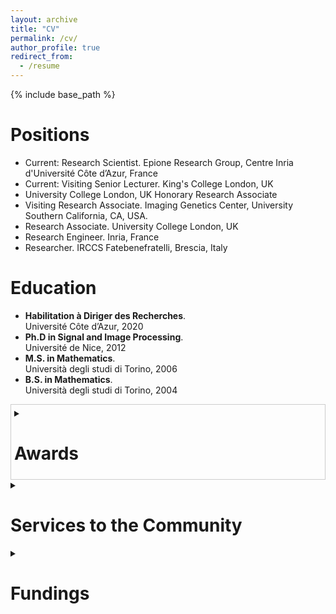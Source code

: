 ```yaml
---
layout: archive
title: "CV"
permalink: /cv/
author_profile: true
redirect_from:
  - /resume
---
```


{% include base_path %}


Positions
======
* Current: Research Scientist. Epione Research Group, Centre Inria d'Université Côte d’Azur, France
* Current: Visiting Senior Lecturer. King's College London, UK
* University College London, UK	Honorary Research Associate 
* Visiting Research Associate. Imaging Genetics Center, University Southern California, CA, USA.
* Research Associate. University College London, UK
* Research Engineer. Inria, France
* Researcher. IRCCS Fatebenefratelli, Brescia, Italy

Education
======
- **Habilitation à Diriger des Recherches**.\
Université Côte d’Azur, 2020
- **Ph.D in Signal and Image Processing**.\
Université de Nice, 2012
- **M.S. in Mathematics**.\
Università degli studi di Torino, 2006
- **B.S. in Mathematics**.\
 Università degli studi di Torino, 2004

<details>
  <summary style="border: 1px solid #ccc; padding: 5px;">
  <h1> Awards </h1> 
  </summary>
<div style="border: 1px solid #ccc; padding: 10px;">	
  <br>
	
<h3> Personal Awards: </h3>
<ul>
<li> (2020-2028) Chair holder at 3IA Côte d’Azur (axis Core Elements of AI). </li>
<li> (2018-2024) Inria Research and Doctoral Supervision Award (RIPEC). </li>
<li> (2018) Outstanding reviewer  of the conference NeurIPS 2018. </li>
<li> (2015) Second position ex-aequo for the 2015 ERCIM Cor Baayen Award.
	<br>
          <em>Most promising European young researcher in computer science and applied mathematics* </em></li>
<li> (2011) Erbsmann Award Honorable Mention, Conference IPMI
	<br>
    <em>One of the most prestigious awards of the medical imaging community</em> </li>
</ul>

<h3> As Research Director: </h3>
<ul>
<li> (2024) UNICANCER Innovation Award to projet Federated-PET
<br>
  <em> Co-PI with Dr. O. Humbert, Hospital A. Lacassagne, Nice, France</em> </li>
<li> (2022) Yann Fraboni (PhD). Best thesis award
<br>
  <em> From Doctoral School STIC, Université Côte d’Azur </em> </li>
<li> (2022) Yann Fraboni (PhD). Best paper award
<br>
  <em> International Workshop on Trustworthy Federated Learning in Conjunction with IJCAI 2022. </em> </li>
<li> (2021) Andrea Senacheribbe (MSc). Best Master Thesis Award
<br>
  <em> From Politecnico di Torino </em> </li>
<li> (2019) Sara Garbarino (Postdoc). Erbsmann award, Conference IPMI
<br>
  <em> One of the most prestigious awards of the medical imaging community </em></li>
</ul>
</div>
</details>

<details>
  <summary>
  <h1> Services to the Community  </h1> 
  </summary>
  <br>

<h3> Conference Area Chair:</h3>
<ul>
<li> Neural Information Processing Systems (NeurIPS 2023, NeurIPS 2024) </li>
<li>	Computer Vision and Pattern Recognition (CVPR 2021-2023-2024) </li>
<li>	Medical Image Computing and Computer Assisted Intervention (MICCAI 2021-2022)</li>
</ul>

<h3>  Editorial Activity: </h3>
<ul>
<li>	Associate Editor of Medical Image Analysis (Elsevier) since 2021 </li>
<li>	Editorial Board Member of Scientific Reports (Nature Publishing Group) from 2014 to 2021 </li>
<li>	Member of the Board of Statisticians of the Journal of Alzheimer's Disease from 2017 to 2022 </li>
</ul>

<h3>  Organisation of Scientific Events (selection) </h3>

<ul>
<li>	Organizing committee member of the 2023 edition of the IEEE International Symposium on Biomedical Imaging (ISBI), Cartagena (Colombia). In charge of student events organization. </li>
<li>	Organizing committee member of the 1st Colloque Français inter-3IA d’Intelligence Artificielle, 2023. 200 participants, 14 invited speakers. In charge of program definition and speaker invitation.</li>
<li>	Co-chair of the 1st Tutorial on Trustworthy AI in medical imaging. Medical Image Computing and Computer Assisted Intervention conference, MICCAI 2022, Singapore.  </li>
<li> Organizer of the Special Session “Security and Fairness in Collaborative Healthcare Data Analysis”, presented at the International Symposium of Biomedical Imaging (ISBI), 2021.</li>
<li>	Organizer of a one-day hands-on session on the software Fed-BioMed to the Winter School AI4Health (HDH and 3IA) in 2021 and 2022, and to the Inria DFKI Summer School (2021).</li>
<li>	Co-organiser of the Tutorial “Disease progression modeling with cross-sectional and longitudinal data”, presented at the International Conference Medical Image Computing and Computer Assisted Intervention (MICCAI) 2021, and at at the International Symposium of Biomedical Imaging (ISBI) 2021. </li>
</ul>

</details>

<details>
  <summary>
  <h1> Fundings  </h1> 
  </summary>
  <br>
 
<h3> Research Area: Multi-modal biomedical data analysis & disease progression modeling </h3>
<ul>
<li> Michael J. Fox Foundation for Parkinson’s Research. Multimodal Dynamic Modelling and Prediction of Parkinsonian Symptom Progression. <b> WP leader</b> (2023-2027, 800k€, Inria funding: 200k€). PI Dr. B. Gutman (Illinois Institute of Technology, USA.)
	<br>
	<em>Disease progression modelling in Parkinson's Disease.</em> </li>
<li> 	ANR. MITOMICS (2021-2025, 800kE, Inria funding: 200k€). <b> WP leader for multi-omics analysis.</b> PIs Prof. Vincent Procaccio (CHU Angers) and Sylvie Bannwarth (CHU Nice).
	<br>
	<em> Multi-omics analyses in rare disorders </em> </li>
<li> 	Université Côte d’Azur. Project Meta-ImaGen (37k€). <b>PI</b>.
	<br>
	<em> Multi-centric brain image analysis in Alzheimer's disease </em> </li>
<li> 	Departement des Alpes Maritimes (PACA). Project Big Data for brain research (70k€). <b>PI</b>. 
	<br>
`	<em> Large-scale imaging-genetics analysis in brain disorders. </em> </li>
</ul>

<h3> Research Area: Multi-centric biomedical data analysis & federated learning </h3>
<ul>
<li> ANR. Operationalising federated learning for real-world biomedical applications (Fed-Ops) (2025-2029, 700k€, Inria funding: 300 k€). <br>PI.</b>
	<br>
	<em> ML-Ops for federated learning in healthcare </em>  </li>

<li> ANR. JCJC project Fed-BioMed (2019-2023, 200k€). <b>PI</b>. 
	<br>
        <em> Federated learning for healthcare applications. </em>  </li>

<li> Franco-German bilateral program for AI. Project Trustworthy and Robust Artificial Intelligence (TRAIN) (2023-2027, 1.2M€, Inria funding: 350 k€). <b>PI for the French consortium</b>. German PI: Prof. Ghassan Karame (Ruhr-University Bochum). With EURECOM (France), Fraunhofer and Ruhr-University Bochum (Germany). </li>

<li> Institut National du Cancer (INCa). FEDERATED-PET (2022-2026, 1M€, Inria funding: 300k€). <b>Co-PI</b> with Prof. O. Humbert (Hospital Centre Antoine Lacassagne, France).
	<br>
	<em> French federated infrastructure for cancer image analysis. </em>       </li>               

<li>	Horizon Europe. European Cancer Imaging Initiative (EUCAIM) (2023-2027, 17M€, Inria funding: 200k€). WP participant with 76 clinical and research partners across Europe. 
	<br>
	<em> Interoperability of federated learning platforms in a large network of European cancer hospitals. </em> </li>
</ul>
</details>
